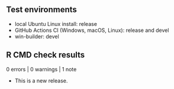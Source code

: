 ## Test environments

* local Ubuntu Linux install: release
* GitHub Actions CI (Windows, macOS, Linux): release and devel
* win-builder: devel

## R CMD check results

0 errors | 0 warnings | 1 note

* This is a new release.
